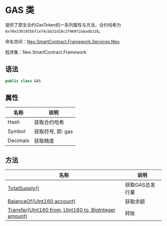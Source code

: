 # GAS 类

提供了原生合约GasToken的一系列属性与方法，合约哈希为`0x70e2301955bf1e74cbb31d18c2f96972abadb328`。

命名空间：[Neo.SmartContract.Framework.Services.Neo](../neo.md)

程序集：Neo.SmartContract.Framework

## 语法

```c#
public class GAS
```

## 属性

| 名称              | 说明                                                         |
| ----------------- | ------------------------------------------------------------ |
| Hash              | 获取合约哈希                                            |
| Symbol           | 获取符号, 即: gas                                           |
| Decimals          | 获取精度                                   |

## 方法

| 名称                                                         | 说明                                                         |
| ------------------------------------------------------------ | ------------------------------------------------------------ |
| [TotalSupply()](Gas/TotalSupply.md)          | 获取GAS总发行量                                     |
| [BalanceOf(UInt160 account)](Gas/BalanceOf.md)             | 获取余额                                       |
| [Transfer(UInt160 from, UInt160 to, BigInteger amount)](Gas/Transfer.md) | 转账                                     |